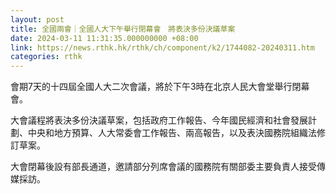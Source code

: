 ```yaml
---
layout: post
title: 全國兩會｜全國人大下午舉行閉幕會　將表決多份決議草案
date: 2024-03-11 11:31:35.000000000 +08:00
link: https://news.rthk.hk/rthk/ch/component/k2/1744082-20240311.htm
categories: rthk
---
```


會期7天的十四屆全國人大二次會議，將於下午3時在北京人民大會堂舉行閉幕會。

大會議程將表決多份決議草案，包括政府工作報告、今年國民經濟和社會發展計劃、中央和地方預算、人大常委會工作報告、兩高報告，以及表決國務院組織法修訂草案。

大會閉幕後設有部長通道，邀請部分列席會議的國務院有關部委主要負責人接受傳媒採訪。
